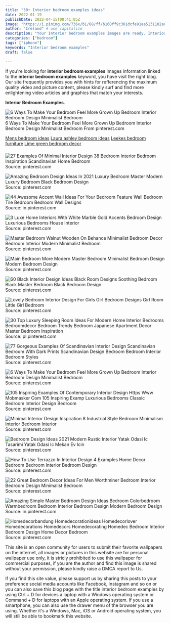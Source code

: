 ```yaml
---
title: "30+ Interior bedroom examples ideas"
date: 2022-01-19
publishDate: 2022-04-15T00:41:05Z
image: "https://i.pinimg.com/736x/b1/68/ff/b168ff9c301dcfe91aa5131102a6e1bb.jpg"
author: "Ireland" # use capitalize
description: "Your Interior bedroom examples images are ready. Interior bedroom examples are a topic that is being searched for and liked by netizens now. You can Download the Interior bedroom examples files here. Download all royalty-free photos."
categories: ["bedroom"]
tags: ["iphone"]
keywords: "Interior bedroom examples"
draft: false

---
```


If you're looking for **interior bedroom examples** images information linked to the **interior bedroom examples** keyword, you have visit the right  blog.  Our site frequently  provides you with  hints  for refferencing  the maximum  quality video and picture  content, please kindly surf and find more enlightening video articles and graphics  that match your interests.

**Interior Bedroom Examples**. 

![6 Ways To Make Your Bedroom Feel More Grown Up Bedroom Interior Bedroom Design Minimalist Bedroom](https://i.pinimg.com/originals/6f/c1/1c/6fc11c7d59dc52ab95463d4a078f578f.jpg "6 Ways To Make Your Bedroom Feel More Grown Up Bedroom Interior Bedroom Design Minimalist Bedroom")
6 Ways To Make Your Bedroom Feel More Grown Up Bedroom Interior Bedroom Design Minimalist Bedroom From pinterest.com

[Mens bedroom ideas](/mens-bedroom-ideas/)
[Laura ashley bedroom ideas](/laura-ashley-bedroom-ideas/)
[Leekes bedroom furniture](/leekes-bedroom-furniture/)
[Lime green bedroom decor](/lime-green-bedroom-decor/)



### 

 


![27 Examples Of Minimal Interior Design 38 Bedroom Interior Bedroom Inspiration Scandinavian Home Bedroom](https://i.pinimg.com/originals/af/5d/39/af5d39e4cf9443cd63a771b29f731327.jpg "27 Examples Of Minimal Interior Design 38 Bedroom Interior Bedroom Inspiration Scandinavian Home Bedroom")
Source: pinterest.com

 

![Amazing Bedroom Design Ideas In 2021 Luxury Bedroom Master Modern Luxury Bedroom Black Bedroom Design](https://i.pinimg.com/564x/e5/86/4e/e5864e4106bc14987eb210c31c6b14e6.jpg "Amazing Bedroom Design Ideas In 2021 Luxury Bedroom Master Modern Luxury Bedroom Black Bedroom Design")
Source: pinterest.com

 

![44 Awesome Accent Wall Ideas For Your Bedroom Feature Wall Bedroom Tile Bedroom Bedroom Wall Designs](https://i.pinimg.com/736x/3d/f1/d4/3df1d4f6b145b793c168df941bdbc656.jpg "44 Awesome Accent Wall Ideas For Your Bedroom Feature Wall Bedroom Tile Bedroom Bedroom Wall Designs")
Source: in.pinterest.com

 

![3 Luxe Home Interiors With White Marble Gold Accents Bedroom Design Luxurious Bedrooms House Interior](https://i.pinimg.com/originals/c6/4c/e6/c64ce638b1f95c1817c55abaa45cf883.jpg "3 Luxe Home Interiors With White Marble Gold Accents Bedroom Design Luxurious Bedrooms House Interior")
Source: pinterest.com

 

![Master Bedroom Walnut Wooden On Behance Minimalist Bedroom Decor Bedroom Interior Modern Minimalist Bedroom](https://i.pinimg.com/originals/e8/91/78/e8917816b11cba6970df1b6f2b139e18.png "Master Bedroom Walnut Wooden On Behance Minimalist Bedroom Decor Bedroom Interior Modern Minimalist Bedroom")
Source: pinterest.com

 

![Main Bedroom More Modern Master Bedroom Minimalist Bedroom Design Modern Bedroom Design](https://i.pinimg.com/564x/81/c8/e6/81c8e6c21cc9fa6896eb95cab9489b0c--master-bedrooms-bedroom-ideas.jpg "Main Bedroom More Modern Master Bedroom Minimalist Bedroom Design Modern Bedroom Design")
Source: pinterest.com

 

![60 Black Interior Design Ideas Black Room Designs Soothing Bedroom Black Master Bedroom Black Bedroom Design](https://i.pinimg.com/originals/05/ba/2b/05ba2ba34d3bd600b048152739736e7f.png "60 Black Interior Design Ideas Black Room Designs Soothing Bedroom Black Master Bedroom Black Bedroom Design")
Source: pinterest.com

 

![Lovely Bedroom Interior Design For Girls Girl Bedroom Designs Girl Room Little Girl Bedroom](https://i.pinimg.com/originals/42/34/6f/42346fce67004b20275cf655794877fa.jpg "Lovely Bedroom Interior Design For Girls Girl Bedroom Designs Girl Room Little Girl Bedroom")
Source: pinterest.com

 

![30 Top Luxury Sleeping Room Ideas For Modern Home Interior Bedrooms Bedroomdecor Bedroom Trendy Bedroom Japanese Apartment Decor Master Bedroom Inspiration](https://i.pinimg.com/originals/93/e2/8c/93e28cb85fa71e6016f00308671d01a0.jpg "30 Top Luxury Sleeping Room Ideas For Modern Home Interior Bedrooms Bedroomdecor Bedroom Trendy Bedroom Japanese Apartment Decor Master Bedroom Inspiration")
Source: pl.pinterest.com

 

![77 Gorgeous Examples Of Scandinavian Interior Design Scandinavian Bedroom With Dark Prints Scandinavian Design Bedroom Bedroom Interior Bedroom Styles](https://i.pinimg.com/originals/5d/25/89/5d2589e42aa1ad8f3510eba0bfd3ab32.jpg "77 Gorgeous Examples Of Scandinavian Interior Design Scandinavian Bedroom With Dark Prints Scandinavian Design Bedroom Bedroom Interior Bedroom Styles")
Source: pinterest.com

 

![6 Ways To Make Your Bedroom Feel More Grown Up Bedroom Interior Bedroom Design Minimalist Bedroom](https://i.pinimg.com/originals/6f/c1/1c/6fc11c7d59dc52ab95463d4a078f578f.jpg "6 Ways To Make Your Bedroom Feel More Grown Up Bedroom Interior Bedroom Design Minimalist Bedroom")
Source: pinterest.com

 

![105 Inspiring Examples Of Contemporary Interior Design Https Www Mobmasker Com 105 Inspiring Examp Luxurious Bedrooms Classic Bedroom Interior Design Bedroom](https://i.pinimg.com/originals/8e/83/d9/8e83d9c63ef39ce93e6648c1b5a267f8.jpg "105 Inspiring Examples Of Contemporary Interior Design Https Www Mobmasker Com 105 Inspiring Examp Luxurious Bedrooms Classic Bedroom Interior Design Bedroom")
Source: pinterest.com

 

![Minimal Interior Design Inspiration 8 Industrial Style Bedroom Minimalism Interior Bedroom Interior](https://i.pinimg.com/originals/8c/24/15/8c24151339eb160b748fce9d5fbcc03d.jpg "Minimal Interior Design Inspiration 8 Industrial Style Bedroom Minimalism Interior Bedroom Interior")
Source: pinterest.com

 

![Bedroom Design Ideas 2021 Modern Rustic Interior Yatak Odasi Ic Tasarimi Yatak Odasi Ic Mekan Ev Icin](https://i.pinimg.com/originals/56/91/0e/56910e5a7b4a0a1c14bc69839d7d4dc6.jpg "Bedroom Design Ideas 2021 Modern Rustic Interior Yatak Odasi Ic Tasarimi Yatak Odasi Ic Mekan Ev Icin")
Source: pinterest.com

 

![How To Use Terrazzo In Interior Design 4 Examples Home Decor Bedroom Bedroom Interior Bedroom Design](https://i.pinimg.com/originals/2f/79/a6/2f79a61569ba9f378d4e449a5387bb70.jpg "How To Use Terrazzo In Interior Design 4 Examples Home Decor Bedroom Bedroom Interior Bedroom Design")
Source: pinterest.com

 

![22 Great Bedroom Decor Ideas For Men Worthminer Bedroom Interior Bedroom Design Minimalist Bedroom](https://i.pinimg.com/originals/b8/18/62/b81862a381d744ccc7ce29ef7abe4a3f.jpg "22 Great Bedroom Decor Ideas For Men Worthminer Bedroom Interior Bedroom Design Minimalist Bedroom")
Source: pinterest.com

 

![Amazing Simple Master Bedroom Design Ideas Bedroom Colorbedroom Warmbedroom Bedroom Interior Bedroom Design Modern Bedroom Design](https://i.pinimg.com/originals/a2/b1/44/a2b144193277006cc0d6546e9ce058ba.jpg "Amazing Simple Master Bedroom Design Ideas Bedroom Colorbedroom Warmbedroom Bedroom Interior Bedroom Design Modern Bedroom Design")
Source: in.pinterest.com

 

![Homedecorbandung Homedecorationideas Homedecorlover Homedecorations Homedecors Homedecorating Homedec Bedroom Interior Bedroom Design Home Decor Bedroom](https://i.pinimg.com/736x/b1/68/ff/b168ff9c301dcfe91aa5131102a6e1bb.jpg "Homedecorbandung Homedecorationideas Homedecorlover Homedecorations Homedecors Homedecorating Homedec Bedroom Interior Bedroom Design Home Decor Bedroom")
Source: pinterest.com

 

This site is an open community for users to submit their favorite wallpapers on the internet, all images or pictures in this website are for personal wallpaper use only, it is stricly prohibited to use this wallpaper for commercial purposes, if you are the author and find this image is shared without your permission, please kindly raise a DMCA report to Us.

If you find this site value, please support us by sharing this posts to your preference social media accounts like Facebook, Instagram and so on or you can also save this blog page with the title interior bedroom examples by using Ctrl + D for devices a laptop with a Windows operating system or Command + D for laptops with an Apple operating system. If you use a smartphone, you can also use the drawer menu of the browser you are using. Whether it's a Windows, Mac, iOS or Android operating system, you will still be able to bookmark this website.
